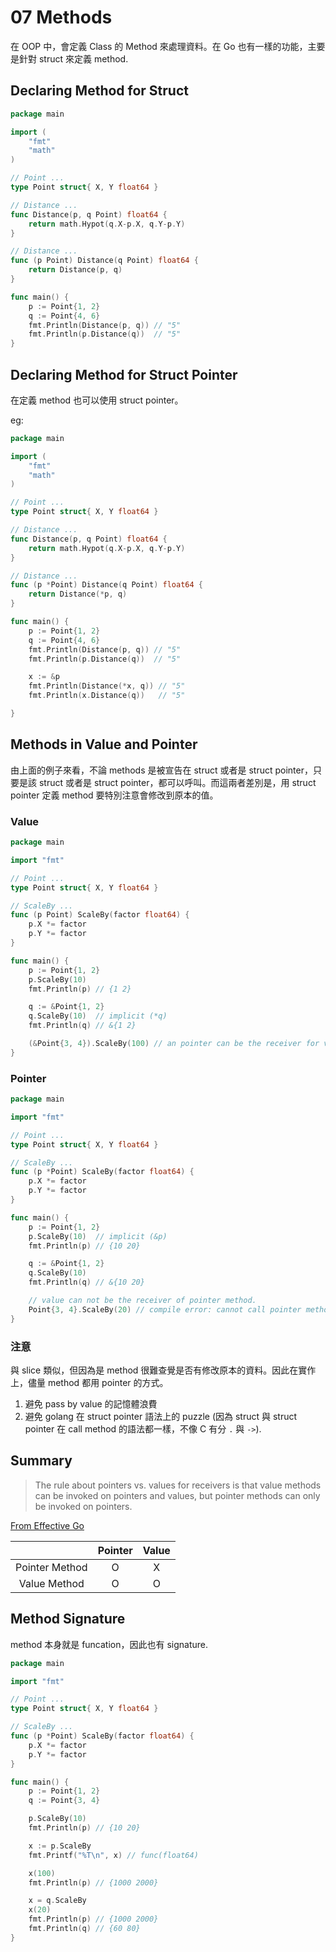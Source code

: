 # 07 Methods

在 OOP 中，會定義 Class 的 Method 來處理資料。在 Go 也有一樣的功能，主要是針對 struct 來定義 method.

## Declaring Method for Struct

```go {.line-numbers}
package main

import (
    "fmt"
    "math"
)

// Point ...
type Point struct{ X, Y float64 }

// Distance ...
func Distance(p, q Point) float64 {
    return math.Hypot(q.X-p.X, q.Y-p.Y)
}

// Distance ...
func (p Point) Distance(q Point) float64 {
    return Distance(p, q)
}

func main() {
    p := Point{1, 2}
    q := Point{4, 6}
    fmt.Println(Distance(p, q)) // "5"
    fmt.Println(p.Distance(q))  // "5"
}
```

## Declaring Method for Struct Pointer

在定義 method 也可以使用 struct pointer。

eg:

```go {.line-numbers}
package main

import (
    "fmt"
    "math"
)

// Point ...
type Point struct{ X, Y float64 }

// Distance ...
func Distance(p, q Point) float64 {
    return math.Hypot(q.X-p.X, q.Y-p.Y)
}

// Distance ...
func (p *Point) Distance(q Point) float64 {
    return Distance(*p, q)
}

func main() {
    p := Point{1, 2}
    q := Point{4, 6}
    fmt.Println(Distance(p, q)) // "5"
    fmt.Println(p.Distance(q))  // "5"

    x := &p
    fmt.Println(Distance(*x, q)) // "5"
    fmt.Println(x.Distance(q))   // "5"

}
```

## Methods in Value and Pointer

由上面的例子來看，不論 methods 是被宣告在 struct 或者是 struct pointer，只要是該 struct 或者是 struct pointer，都可以呼叫。而這兩者差別是，用 struct pointer 定義 method 要特別注意會修改到原本的值。

### Value

```go {.line-numbers}
package main

import "fmt"

// Point ...
type Point struct{ X, Y float64 }

// ScaleBy ...
func (p Point) ScaleBy(factor float64) {
    p.X *= factor
    p.Y *= factor
}

func main() {
    p := Point{1, 2}
    p.ScaleBy(10)
    fmt.Println(p) // {1 2}

    q := &Point{1, 2}
    q.ScaleBy(10)  // implicit (*q)
    fmt.Println(q) // &{1 2}

    (&Point{3, 4}).ScaleBy(100) // an pointer can be the receiver for value method.
}
```

### Pointer

```go {.line-numbers}
package main

import "fmt"

// Point ...
type Point struct{ X, Y float64 }

// ScaleBy ...
func (p *Point) ScaleBy(factor float64) {
    p.X *= factor
    p.Y *= factor
}

func main() {
    p := Point{1, 2}
    p.ScaleBy(10)  // implicit (&p)
    fmt.Println(p) // {10 20}

    q := &Point{1, 2}
    q.ScaleBy(10)
    fmt.Println(q) // &{10 20}

    // value can not be the receiver of pointer method.
    Point{3, 4}.ScaleBy(20) // compile error: cannot call pointer method on Point literal.
}
```

### 注意

與 slice 類似，但因為是 method 很難查覺是否有修改原本的資料。因此在實作上，儘量 method 都用 pointer 的方式。

1. 避免 pass by value 的記憶體浪費
1. 避免 golang 在 struct pointer 語法上的 puzzle (因為 struct 與 struct pointer 在 call method 的語法都一樣，不像 C 有分 `.` 與 `->`).

## Summary

>The rule about pointers vs. values for receivers is that value methods can be invoked on pointers and values, but pointer methods can only be invoked on pointers.

[From Effective Go](https://golang.org/doc/effective_go.html#pointers_vs_values)

|                | Pointer | Value |
|:--------------:|:-------:|:-----:|
| Pointer Method | O       | X     |
| Value Method   | O       | O     |

## Method Signature

method 本身就是 funcation，因此也有 signature.

```go {.line-numbers}
package main

import "fmt"

// Point ...
type Point struct{ X, Y float64 }

// ScaleBy ...
func (p *Point) ScaleBy(factor float64) {
    p.X *= factor
    p.Y *= factor
}

func main() {
    p := Point{1, 2}
    q := Point{3, 4}

    p.ScaleBy(10)
    fmt.Println(p) // {10 20}

    x := p.ScaleBy
    fmt.Printf("%T\n", x) // func(float64)

    x(100)
    fmt.Println(p) // {1000 2000}

    x = q.ScaleBy
    x(20)
    fmt.Println(p) // {1000 2000}
    fmt.Println(q) // {60 80}
}
```
